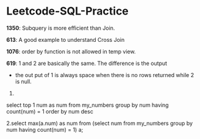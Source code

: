 # Leetcode-SQL-Practice

**1350**: Subquery is more efficient than Join.

**613**: A good example to understand Cross Join

**1076**: order by function is not allowed in temp view.

**619**: 1 and 2 are basically the same. The difference is the output 
- the out put of 1 is always space when there is no rows returned while 2 is null.
1.
select  top 1 num as num from my_numbers
group by num
having count(num) = 1 
order by num desc 

2.select max(a.num) as num from (select num from my_numbers group by num having count(num) = 1) a;








